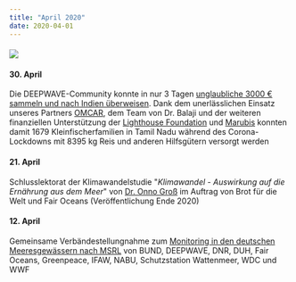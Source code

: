 ```yaml
---
title: "April 2020"
date: 2020-04-01
---
```


#### ![](http://res.cloudinary.com/deepwave-org/image/upload/v1747245562/deepwave.org/Tamil_Nadu_Corono_Rice_Donation.jpg)

#### **30\. April**

Die DEEPWAVE-Community konnte in nur 3 Tagen [unglaubliche 3000 € sammeln und nach Indien überweisen](https://www.deepwave.org/projekte/mangrovenprojekt/). Dank dem unerlässlichen Einsatz unseres Partners [OMCAR](https://www.omcar.org/), dem Team von Dr. Balaji und der weiteren finanziellen Unterstützung der [Lighthouse Foundation](https://lighthouse-foundation.org/) und [Marubis](https://www.marubis.de/) konnten damit 1679 Kleinfischerfamilien in Tamil Nadu während des Corona-Lockdowns mit 8395 kg Reis und anderen Hilfsgütern versorgt werden

#### **21\. April**

Schlusslektorat der Klimawandelstudie "_Klimawandel_ _\- Auswirkung auf die Ernährung aus dem_ _Meer_" von [Dr. Onno Groß](https://www.deepwave.org/ueber-uns/onno-gross/) im Auftrag von Brot für die Welt und Fair Oceans (Veröffentlichung Ende 2020)

#### **12\. April**

Gemeinsame Verbändestellungnahme zum [Mo­ni­to­ring in den deutschen Mee­res­ge­wäs­sern nach MSRL](https://www.eucc-d.de/meldung-detail/items/anhoerung-zum-monitoring-in-den-deutschen-meeresgewaessern.html) von BUND, DEEPWAVE, DNR, DUH, Fair Oceans, Greenpeace, IFAW, NABU, Schutzstation Wattenmeer, WDC und WWF
